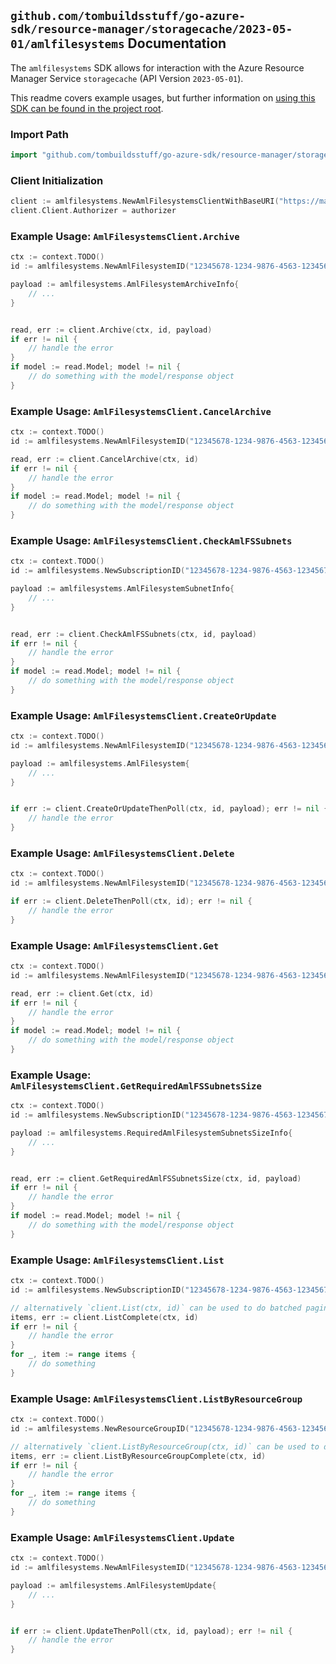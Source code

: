 
## `github.com/tombuildsstuff/go-azure-sdk/resource-manager/storagecache/2023-05-01/amlfilesystems` Documentation

The `amlfilesystems` SDK allows for interaction with the Azure Resource Manager Service `storagecache` (API Version `2023-05-01`).

This readme covers example usages, but further information on [using this SDK can be found in the project root](https://github.com/tombuildsstuff/go-azure-sdk/tree/main/docs).

### Import Path

```go
import "github.com/tombuildsstuff/go-azure-sdk/resource-manager/storagecache/2023-05-01/amlfilesystems"
```


### Client Initialization

```go
client := amlfilesystems.NewAmlFilesystemsClientWithBaseURI("https://management.azure.com")
client.Client.Authorizer = authorizer
```


### Example Usage: `AmlFilesystemsClient.Archive`

```go
ctx := context.TODO()
id := amlfilesystems.NewAmlFilesystemID("12345678-1234-9876-4563-123456789012", "example-resource-group", "amlFilesystemValue")

payload := amlfilesystems.AmlFilesystemArchiveInfo{
	// ...
}


read, err := client.Archive(ctx, id, payload)
if err != nil {
	// handle the error
}
if model := read.Model; model != nil {
	// do something with the model/response object
}
```


### Example Usage: `AmlFilesystemsClient.CancelArchive`

```go
ctx := context.TODO()
id := amlfilesystems.NewAmlFilesystemID("12345678-1234-9876-4563-123456789012", "example-resource-group", "amlFilesystemValue")

read, err := client.CancelArchive(ctx, id)
if err != nil {
	// handle the error
}
if model := read.Model; model != nil {
	// do something with the model/response object
}
```


### Example Usage: `AmlFilesystemsClient.CheckAmlFSSubnets`

```go
ctx := context.TODO()
id := amlfilesystems.NewSubscriptionID("12345678-1234-9876-4563-123456789012")

payload := amlfilesystems.AmlFilesystemSubnetInfo{
	// ...
}


read, err := client.CheckAmlFSSubnets(ctx, id, payload)
if err != nil {
	// handle the error
}
if model := read.Model; model != nil {
	// do something with the model/response object
}
```


### Example Usage: `AmlFilesystemsClient.CreateOrUpdate`

```go
ctx := context.TODO()
id := amlfilesystems.NewAmlFilesystemID("12345678-1234-9876-4563-123456789012", "example-resource-group", "amlFilesystemValue")

payload := amlfilesystems.AmlFilesystem{
	// ...
}


if err := client.CreateOrUpdateThenPoll(ctx, id, payload); err != nil {
	// handle the error
}
```


### Example Usage: `AmlFilesystemsClient.Delete`

```go
ctx := context.TODO()
id := amlfilesystems.NewAmlFilesystemID("12345678-1234-9876-4563-123456789012", "example-resource-group", "amlFilesystemValue")

if err := client.DeleteThenPoll(ctx, id); err != nil {
	// handle the error
}
```


### Example Usage: `AmlFilesystemsClient.Get`

```go
ctx := context.TODO()
id := amlfilesystems.NewAmlFilesystemID("12345678-1234-9876-4563-123456789012", "example-resource-group", "amlFilesystemValue")

read, err := client.Get(ctx, id)
if err != nil {
	// handle the error
}
if model := read.Model; model != nil {
	// do something with the model/response object
}
```


### Example Usage: `AmlFilesystemsClient.GetRequiredAmlFSSubnetsSize`

```go
ctx := context.TODO()
id := amlfilesystems.NewSubscriptionID("12345678-1234-9876-4563-123456789012")

payload := amlfilesystems.RequiredAmlFilesystemSubnetsSizeInfo{
	// ...
}


read, err := client.GetRequiredAmlFSSubnetsSize(ctx, id, payload)
if err != nil {
	// handle the error
}
if model := read.Model; model != nil {
	// do something with the model/response object
}
```


### Example Usage: `AmlFilesystemsClient.List`

```go
ctx := context.TODO()
id := amlfilesystems.NewSubscriptionID("12345678-1234-9876-4563-123456789012")

// alternatively `client.List(ctx, id)` can be used to do batched pagination
items, err := client.ListComplete(ctx, id)
if err != nil {
	// handle the error
}
for _, item := range items {
	// do something
}
```


### Example Usage: `AmlFilesystemsClient.ListByResourceGroup`

```go
ctx := context.TODO()
id := amlfilesystems.NewResourceGroupID("12345678-1234-9876-4563-123456789012", "example-resource-group")

// alternatively `client.ListByResourceGroup(ctx, id)` can be used to do batched pagination
items, err := client.ListByResourceGroupComplete(ctx, id)
if err != nil {
	// handle the error
}
for _, item := range items {
	// do something
}
```


### Example Usage: `AmlFilesystemsClient.Update`

```go
ctx := context.TODO()
id := amlfilesystems.NewAmlFilesystemID("12345678-1234-9876-4563-123456789012", "example-resource-group", "amlFilesystemValue")

payload := amlfilesystems.AmlFilesystemUpdate{
	// ...
}


if err := client.UpdateThenPoll(ctx, id, payload); err != nil {
	// handle the error
}
```
